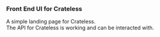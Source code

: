 ### Front End UI for Crateless
A simple landing page for Crateless.     
The API for Crateless is working and can be interacted with.   
